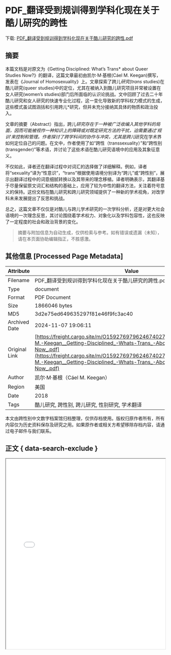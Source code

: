 # PDF_翻译受到规训得到学科化现在关于酷儿研究的跨性

<!-- tcd_download_link -->
下载: <a href="../PDF_翻译受到规训得到学科化现在关于酷儿研究的跨性.pdf" download>PDF_翻译受到规训得到学科化现在关于酷儿研究的跨性.pdf</a>
<!-- tcd_download_link_end -->

## 摘要

<!-- tcd_abstract -->
本篇文档是对原文为《Getting Disciplined: What’s Trans* about Queer Studies Now?》的翻译，这篇文章最初由凯尔·M·基根(Cáel M. Keegan)撰写，发表在《Journal of Homosexuality》上。文章探索了跨儿*研究(trans* studies)在酷儿研究(queer studies)中的定位，尤其在被纳入到酷儿研究项目并常被设置在女人研究(women’s studies)部门后所面临的认识论挑战。文中回顾了过去二十年酷儿研究和女人研究的快速专业化过程，这一变化导致新的学科权力模式的生成，这些模式虽试图涵括和引用跨儿*研究，但并未充分接纳其具体的物质和政治投入。

文章的摘要（Abstract）指出，跨儿*研究存在于一种被广泛收编入其他学科的局面，因而可能被视作一种知识上的障碍或对既定研究方法的干扰，迫需要通过‘规训’来控制和管理。作者探讨了跨学科间的协作与冲突，尤其是跨儿*研究在学术界如何定位自己的问题。在文中，作者使用了如“跨性（transsexuality）”和“跨性别(transgender)”等术语，并讨论了这些术语在酷儿研究语境中的应用及其象征意义。

不仅如此，译者还在翻译过程中对词汇的选择做了详细解释。例如，译者将“sexuality”译为“性意识”，“trans”根据使用语境分别译为“跨儿”或“跨性别”，展示出翻译过程中的词意细腻转换以及其带来的理念移植。译者明确表示，其翻译基于尽量保留原文词汇和结构的基础上，应用了较为中性的翻译方法，关注着符号意义的保持。这份文档在酷儿研究和跨儿研究领域提供了一种新的学术视角，对改学科未来发展提出了反思和挑战。

总之，这篇文章不仅仅是对酷儿与跨儿学术研究的一次学科分析，还是对更大社会语境的一次理念反思，其讨论围绕着学术权力、对象化以及学科包容性，这也反映了一定程度的社会和政治背景的变化。

<!-- tcd_abstract_end -->

> 摘要与附加信息为自动生成，仅供检索与参考。如有错误或遗漏（未知），请在本页面协助编辑指正，不胜感激。

## 其他信息 [Processed Page Metadata]

| Attribute       | Value                                  |
|-----------------|----------------------------------------|
| Filename        | PDF_翻译受到规训得到学科化现在关于酷儿研究的跨性.pdf                             |
| Type            | document                                 |
| Format          | PDF Document                               |
| Size            | 1866046 bytes                           |
| MD5             | 3d2e75ed649635297f81e46f9fc3ac40                                  |
| Archived Date   | 2024-11-07 19:06:11                             |
| Original Link   | [https://freight.cargo.site/m/O1592769796246740279779512434351/MCael-M.-Keegan__Getting-Disciplined_-Whats-Trans_-About-Queer-Studies-Now_.pdf](https://freight.cargo.site/m/O1592769796246740279779512434351/MCael-M.-Keegan__Getting-Disciplined_-Whats-Trans_-About-Queer-Studies-Now_.pdf)                         |
| Author          | 凯尔·M·基根（Cáel M. Keegan）                               |
| Region          | 美国                               |
| Date            | 2018                                 |
| Tags            | 酷儿研究, 跨性别, 跨儿研究, 性别研究, 学术翻译                                 |

本文由跨性别中文数字档案馆归档整理，仅供存档使用。版权归原作者所有，所有内容仅为历史资料保存及研究之用。如果原作者或相关方希望移除存档内容，请通过电子邮件与我们联系。

## 正文 { data-search-exclude }

<!-- tcd_main_text -->
<iframe src="../PDF_翻译受到规训得到学科化现在关于酷儿研究的跨性.pdf" width="100%" height="600px">
    <p>无法显示PDF，请下载查看。</p>
</iframe>
<!-- tcd_main_text_end -->

